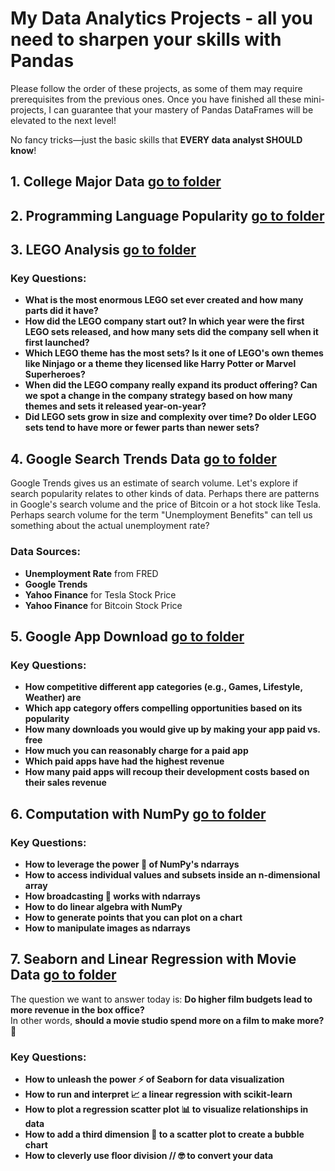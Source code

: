 # **My Data Analytics Projects - all you need to sharpen your skills with Pandas**

Please follow the order of these projects, as some of them may require prerequisites from the previous ones. Once you have finished all these mini-projects, I can guarantee that your mastery of Pandas DataFrames will be elevated to the next level! 

No fancy tricks—just the basic skills that **EVERY data analyst SHOULD know**!

## 1. College Major Data [go to folder](./College%20Major)


## 2. Programming Language Popularity [go to folder](./Programming%20Language%20Popularity)
## 3. LEGO Analysis [go to folder](./LEGO%20Analysis)
### Key Questions:

- **What is the most enormous LEGO set ever created and how many parts did it have?**
- **How did the LEGO company start out? In which year were the first LEGO sets released, and how many sets did the company sell when it first launched?**
- **Which LEGO theme has the most sets? Is it one of LEGO's own themes like Ninjago or a theme they licensed like Harry Potter or Marvel Superheroes?**
- **When did the LEGO company really expand its product offering? Can we spot a change in the company strategy based on how many themes and sets it released year-on-year?**
- **Did LEGO sets grow in size and complexity over time? Do older LEGO sets tend to have more or fewer parts than newer sets?**

## 4. Google Search Trends Data [go to folder](./Google%20Search%20Trends%20Data)

Google Trends gives us an estimate of search volume. Let's explore if search popularity relates to other kinds of data. Perhaps there are patterns in Google's search volume and the price of Bitcoin or a hot stock like Tesla. Perhaps search volume for the term "Unemployment Benefits" can tell us something about the actual unemployment rate?

### Data Sources:
- **Unemployment Rate** from FRED
- **Google Trends**
- **Yahoo Finance** for Tesla Stock Price
- **Yahoo Finance** for Bitcoin Stock Price

## 5. Google App Download [go to folder](./Google%20App%20Download)

### Key Questions:

- **How competitive different app categories (e.g., Games, Lifestyle, Weather) are**
- **Which app category offers compelling opportunities based on its popularity**
- **How many downloads you would give up by making your app paid vs. free**
- **How much you can reasonably charge for a paid app**
- **Which paid apps have had the highest revenue**
- **How many paid apps will recoup their development costs based on their sales revenue**

## 6. Computation with NumPy [go to folder](./Computation%20with%20NumPy)

### Key Questions:

- **How to leverage the power 💪 of NumPy's ndarrays**  
- **How to access individual values and subsets inside an n-dimensional array**  
- **How broadcasting 📣 works with ndarrays**  
- **How to do linear algebra with NumPy**  
- **How to generate points that you can plot on a chart**  
- **How to manipulate images as ndarrays**  

## 7. Seaborn and Linear Regression with Movie Data [go to folder](./Seaborn%20and%20Linear%20Regression%20with%20Movie%20Data) 

The question we want to answer today is: **Do higher film budgets lead to more revenue in the box office?**  
In other words, **should a movie studio spend more on a film to make more?** 🤔  

### Key Questions:

- **How to unleash the power ⚡ of Seaborn for data visualization**  
- **How to run and interpret 📈 a linear regression with scikit-learn**  
- **How to plot a regression scatter plot 📊 to visualize relationships in data**  
- **How to add a third dimension 🔵 to a scatter plot to create a bubble chart**  
- **How to cleverly use floor division // 🤓 to convert your data**  
